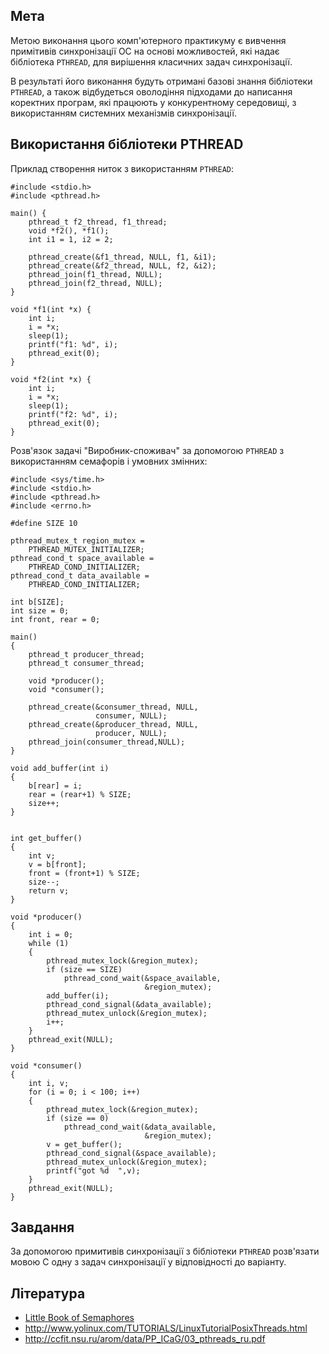 ## Мета

Метою виконання цього комп'ютерного практикуму є вивчення примітивів синхронізації ОС на основі можливостей, які надає бібліотека `PTHREAD`, для вирішення класичних задач синхронізації.

В результаті його виконання будуть отримані базові знання бібліотеки `PTHREAD`, а також відбудеться оволодіння підходами до написання коректних програм, які працюють у конкурентному середовищі, з використанням системних механізмів синхронізації.


## Використання бібліотеки PTHREAD

Приклад створення ниток з використанням `PTHREAD`:

    #include <stdio.h>
    #include <pthread.h>
    ﻿
    main() {
        pthread_t f2_thread, f1_thread;
        void *f2(), *f1();
        int i1 = 1, i2 = 2;

        pthread_create(&f1_thread, NULL, f1, &i1);
        pthread_create(&f2_thread, NULL, f2, &i2);
        pthread_join(f1_thread, NULL);
        pthread_join(f2_thread, NULL);
    }
    ﻿
    void *f1(int *x) {
        int i;
        i = *x;
        sleep(1);
        printf("f1: %d", i);
        pthread_exit(0);
    }
    ﻿
    void *f2(int *x) {
        int i;
        i = *x;
        sleep(1);
        printf("f2: %d", i);
        pthread_exit(0);
    }

Розв'язок задачі "Виробник-споживач" за допомогою `PTHREAD`
з використанням семафорів і умовних змінних:

    #include <sys/time.h>
    #include <stdio.h>
    #include <pthread.h>
    #include <errno.h>
    ﻿
    #define SIZE 10
    ﻿
    pthread_mutex_t region_mutex =
        PTHREAD_MUTEX_INITIALIZER;
    pthread_cond_t space_available =
        PTHREAD_COND_INITIALIZER;
    pthread_cond_t data_available =
        PTHREAD_COND_INITIALIZER;
    ﻿
    int b[SIZE];
    int size = 0;
    int front, rear = 0;
    ﻿
    main()
    {
        pthread_t producer_thread;
        pthread_t consumer_thread;
    ﻿
        void *producer();
        void *consumer();
    ﻿
        pthread_create(&consumer_thread, NULL,
                       consumer, NULL);
        pthread_create(&producer_thread, NULL,
                       producer, NULL);
        pthread_join(consumer_thread,NULL);
    }
    ﻿
    void add_buffer(int i)
    {
        b[rear] = i;
        rear = (rear+1) % SIZE;
        size++;
    }
    ﻿
    ﻿
    int get_buffer()
    {
        int v;
        v = b[front];
        front = (front+1) % SIZE;
        size--;
        return v;
    }
    ﻿
    void *producer()
    {
        int i = 0;
        while (1)
        {
            pthread_mutex_lock(&region_mutex);
            if (size == SIZE)
                pthread_cond_wait(&space_available,
                                  &region_mutex);
            add_buffer(i);
            pthread_cond_signal(&data_available);
            pthread_mutex_unlock(&region_mutex);
            i++;
        }
        pthread_exit(NULL);
    }
    ﻿
    void *consumer()
    {
        int i, v;
        for (i = 0; i < 100; i++)
        {
            pthread_mutex_lock(&region_mutex);
            if (size == 0)
                pthread_cond_wait(&data_available,
                                  &region_mutex);
            v = get_buffer();
            pthread_cond_signal(&space_available);
            pthread_mutex_unlock(&region_mutex);
            printf("got %d  ",v);
        }
        pthread_exit(NULL);
    }


## Завдання

За допомогою примитивів синхронізації з бібліотеки `PTHREAD` розв'язати мовою С одну з задач синхронізації у відповідності до варіанту.


## Література

- [Little Book of Semaphores](http://greenteapress.com/semaphores/downey08semaphores.pdf)
- <http://www.yolinux.com/TUTORIALS/LinuxTutorialPosixThreads.html>
- <http://ccfit.nsu.ru/arom/data/PP_ICaG/03_pthreads_ru.pdf>
